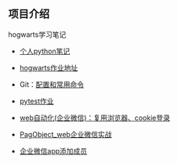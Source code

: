 ## 项目介绍
hogwarts学习笔记

- [个人python笔记](https://github.com/zwnong/Python.git)

- [hogwarts作业地址](https://github.com/zwnong/HogwartsSDE17_zwnong.git)

- Git：[配置和常用命令](https://ceshiren.com/t/topic/7405) 
- [pytest作业](https://github.com/zwnong/HogwartsSDE17_HomeWork/tree/master/test_case)
- [web自动化(企业微信)：复用浏览器、cookie登录](https://github.com/zwnong/HogwartsSDE17_HomeWork/tree/master/test_selenium)
- [PagObject_web企业微信实战](https://github.com/zwnong/HogwartsSDE17_HomeWork/tree/master/page_object/web)
- [企业微信app添加成员]()


